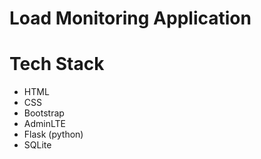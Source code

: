# Load Monitoring Application

# Tech Stack
- HTML
- CSS
- Bootstrap
- AdminLTE
- Flask (python)
- SQLite